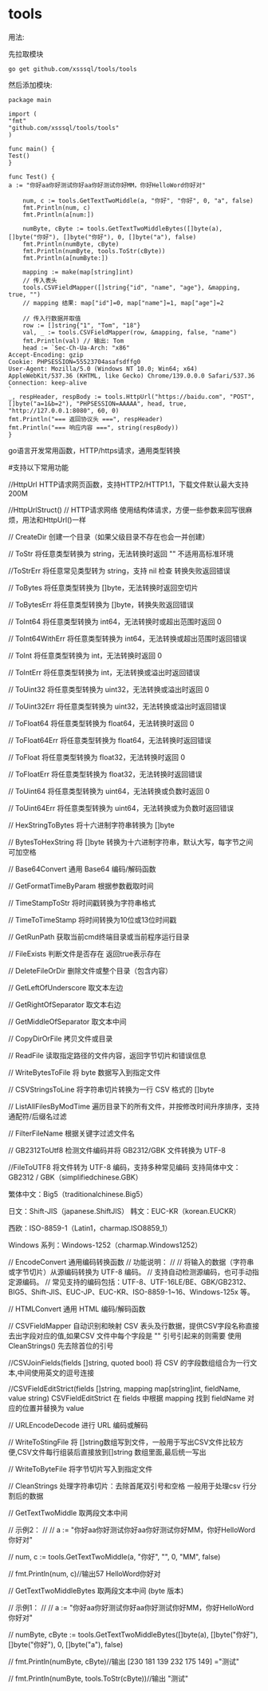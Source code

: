 # tools

用法:

先拉取模块

`go get github.com/xsssql/tools/tools`

然后添加模块:
```
package main

import (
"fmt"
"github.com/xsssql/tools/tools"
)

func main() {
Test()
}

func Test() {
a := "你好aa你好测试你好aa你好测试你好MM，你好HelloWord你好对"

	num, c := tools.GetTextTwoMiddle(a, "你好", "你好", 0, "a", false)
	fmt.Println(num, c)
	fmt.Println(a[num:])

	numByte, cByte := tools.GetTextTwoMiddleBytes([]byte(a), []byte("你好"), []byte("你好"), 0, []byte("a"), false)
	fmt.Println(numByte, cByte)
	fmt.Println(numByte, tools.ToStr(cByte))
	fmt.Println(a[numByte:])

	mapping := make(map[string]int)
	// 传入表头
	tools.CSVFieldMapper([]string{"id", "name", "age"}, &mapping, true, "")
	// mapping 结果: map["id"]=0, map["name"]=1, map["age"]=2

	// 传入行数据并取值
	row := []string{"1", "Tom", "18"}
	val, _ := tools.CSVFieldMapper(row, &mapping, false, "name")
	fmt.Println(val) // 输出: Tom
	head := `Sec-Ch-Ua-Arch: "x86"
Accept-Encoding: gzip
Cookie: PHPSESSION=55523704asafsdffg0
User-Agent: Mozilla/5.0 (Windows NT 10.0; Win64; x64) AppleWebKit/537.36 (KHTML, like Gecko) Chrome/139.0.0.0 Safari/537.36
Connection: keep-alive
`
_, respHeader, respBody := tools.HttpUrl("https://baidu.com", "POST", []byte("a=1&b=2"), "PHPSESSION=AAAAA", head, true, "http://127.0.0.1:8080", 60, 0)
fmt.Println("=== 返回协议头 ===", respHeader)
fmt.Println("=== 响应内容 ===", string(respBody))
}

```
go语言开发常用函数，HTTP/https请求，通用类型转换

#支持以下常用功能

//HttpUrl HTTP请求网页函数，支持HTTP2/HTTP1.1，下载文件默认最大支持200M

//HttpUrlStruct() // HTTP请求网络 使用结构体请求，方便一些参数来回写很麻烦，用法和HttpUrl()一样

// CreateDir 创建一个目录（如果父级目录不存在也会一并创建）

// ToStr 将任意类型转换为 string，无法转换时返回 "" 不适用高标准环境

//ToStrErr 将任意常见类型转为 string，支持 nil 检查 转换失败返回错误

// ToBytes 将任意类型转换为 []byte，无法转换时返回空切片

// ToBytesErr 将任意类型转换为 []byte，转换失败返回错误

// ToInt64 将任意类型转换为 int64，无法转换时或超出范围时返回 0

// ToInt64WithErr 将任意类型转换为 int64，无法转换或超出范围时返回错误

// ToInt 将任意类型转换为 int，无法转换时返回 0

// ToIntErr 将任意类型转换为 int，无法转换或溢出时返回错误

// ToUint32 将任意类型转换为 uint32，无法转换或溢出时返回 0

// ToUint32Err 将任意类型转换为 uint32，无法转换或溢出时返回错误

// ToFloat64 将任意类型转换为 float64，无法转换时返回 0

// ToFloat64Err 将任意类型转换为 float64，无法转换时返回错误

// ToFloat 将任意类型转换为 float32，无法转换时返回 0

// ToFloatErr 将任意类型转换为 float32，无法转换时返回错误

// ToUint64 将任意类型转换为 uint64，无法转换或负数时返回 0

// ToUint64Err 将任意类型转换为 uint64，无法转换或为负数时返回错误

// HexStringToBytes 将十六进制字符串转换为 []byte

// BytesToHexString 将 []byte 转换为十六进制字符串，默认大写，每字节之间可加空格

// Base64Convert 通用 Base64 编码/解码函数

// GetFormatTimeByParam 根据参数截取时间

// TimeStampToStr 将时间戳转换为字符串格式

// TimeToTimeStamp 将时间转换为10位或13位时间戳

// GetRunPath 获取当前cmd终端目录或当前程序运行目录

// FileExists 判断文件是否存在 返回true表示存在

// DeleteFileOrDir 删除文件或整个目录（包含内容）

// GetLeftOfUnderscore 取文本左边

// GetRightOfSeparator 取文本右边

// GetMiddleOfSeparator 取文本中间

// CopyDirOrFile 拷贝文件或目录

// ReadFile 读取指定路径的文件内容，返回字节切片和错误信息

// WriteBytesToFile 将 byte 数据写入到指定文件

// CSVStringsToLine 将字符串切片转换为一行 CSV 格式的 []byte

// ListAllFilesByModTime 遍历目录下的所有文件，并按修改时间升序排序，支持通配符/后缀名过滤

// FilterFileName 根据关键字过滤文件名

// GB2312ToUtf8 检测文件编码并将 GB2312/GBK 文件转换为 UTF-8

//FileToUTF8 将文件转为 UTF-8 编码，支持多种常见编码
支持简体中文：GB2312 / GBK（simplifiedchinese.GBK）

繁体中文：Big5（traditionalchinese.Big5）

日文：Shift-JIS（japanese.ShiftJIS）
韩文：EUC-KR（korean.EUCKR）

西欧：ISO-8859-1（Latin1，charmap.ISO8859_1）

Windows 系列：Windows-1252（charmap.Windows1252）

// EncodeConvert 通用编码转换函数
// 功能说明：
//
//	将输入的数据（字符串或字节切片）从源编码转换为 UTF-8 编码。
//	支持自动检测源编码，也可手动指定源编码。
//	常见支持的编码包括：UTF-8、UTF-16LE/BE、GBK/GB2312、BIG5、Shift-JIS、EUC-JP、EUC-KR、ISO-8859-1~16、Windows-125x 等。

// HTMLConvert 通用 HTML 编码/解码函数

// CSVFieldMapper 自动识别和映射 CSV 表头及行数据，提供CSV字段名称直接去出字段对应的值,如果CSV 文件中每个字段是 "" 引号引起来的则需要 使用CleanStrings() 先去除首位的引号

//CSVJoinFields(fields []string, quoted bool)  将 CSV 的字段数组组合为一行文本,中间使用英文的逗号连接

//CSVFieldEditStrict(fields []string, mapping map[string]int, fieldName, value string)  CSVFieldEditStrict 在 fields 中根据 mapping 找到 fieldName 对应的位置并替换为 value

// URLEncodeDecode 进行 URL 编码或解码

// WriteToStingFile 将 []string数组写到文件，一般用于写出CSV文件比较方便,CSV文件每行组装后直接放到[]string 数组里面,最后统一写出

// WriteToByteFile 将字节切片写入到指定文件

// CleanStrings 处理字符串切片：去除首尾双引号和空格 一般用于处理csv 行分割后的数据

// GetTextTwoMiddle 取两段文本中间

// 示例2：
//
//	a := "你好aa你好测试你好aa你好测试你好MM，你好HelloWord你好对"

//	num, c := tools.GetTextTwoMiddle(a, "你好", "", 0, "MM", false)

//	fmt.Println(num, c)//输出57 HelloWord你好对


// GetTextTwoMiddleBytes 取两段文本中间 (byte 版本)

// 示例1：
//
//	a := "你好aa你好测试你好aa你好测试你好MM，你好HelloWord你好对"

//	numByte, cByte := tools.GetTextTwoMiddleBytes([]byte(a), []byte("你好"), []byte("你好"), 0, []byte("a"), false)

//	fmt.Println(numByte, cByte)//输出 [230 181 139 232 175 149]  ="测试"

//	fmt.Println(numByte, tools.ToStr(cByte))//输出 "测试"